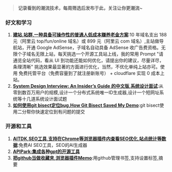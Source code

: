 > **记录看到的潮流技术，每周筛选后发布于此，关注让你更潮流~**  

### 好文和学习 

1. **[建站,站群,一种具备可操作性的普通人低成本赚养老金方案](https://x.com/wincatcher/status/1853407539830182347)**:10 年域名支出 188 元（阿里云 top/fun/online 域名）或 899 元（阿里云 com 域名）,主站做导航站，开通 Google AdSense，子域名自动具备 AdSense 收广告费资格。无限个子域名无限上站，每天挑选一个开源工具站上线，我的常用 Prompt "请通览全站代码，看从 UI 到功能还能如何优化，请提出你的建议，尽量详尽，条理清晰" 挑选效果最显著的方面进行优化，当然，不优化单纯上站亦可。使用 免费托管平台（免费容量到了就注册新账号） + cloudflare 实现 0 成本上站。
2. **[System Design Interview: An Insider’s Guide 的中文版,系统设计面试](https://learning-guide.gitbook.io/system-design-interview/)**:从零到数百万用户的规模,设计一个分布式系统唯一ID生成器,设计一个短网址系统等十几道系统设计面试题
3. **[如何使用git bisect定位bug,How Git Bisect Saved My Demo](https://www.mikebuss.com/posts/debugging-till-dawn)**:git bisect使用二分帮你快速定位到有问题的提交

### 开源和工具

1. **[AITDK,SEO工具,支持在Chrome等浏览器插件内查看SEO优化,站点统计等数据](https://aitdk.com/zh)**:免费AI SEO工具，SEO的AI生成器
2. **[APIPark:集成各种gpt的开源工具](https://github.com/APIParkLab/APIPark)**
3. **[把github当做收藏夹,浏览器插件Memo](https://github.com/osmoscraft/osmosmemo)**:用github管理书签,支持设置标签,摘要